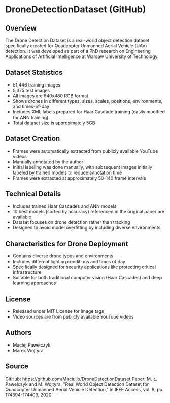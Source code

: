 # DroneDetectionDataset (GitHub)

## Overview
The Drone Detection Dataset is a real-world object detection dataset specifically created for Quadcopter Unmanned Aerial Vehicle (UAV) detection. It was developed as part of a PhD research on Engineering Applications of Artificial Intelligence at Warsaw University of Technology.

## Dataset Statistics
- 51,446 training images
- 5,375 test images
- All images are 640x480 RGB format
- Shows drones in different types, sizes, scales, positions, environments, and times-of-day
- Includes XML labels prepared for Haar Cascade training (easily modified for ANN training)
- Total dataset size is approximately 5GB

## Dataset Creation
- Frames were automatically extracted from publicly available YouTube videos
- Manually annotated by the author
- Initial labeling was done manually, with subsequent images initially labeled by trained models to reduce annotation time
- Frames were extracted at approximately 50-140 frame intervals

## Technical Details
- Includes trained Haar Cascades and ANN models
- 10 best models (sorted by accuracy) referenced in the original paper are available
- Dataset focuses on drone detection rather than tracking
- Designed to avoid model overfitting by including diverse environments

## Characteristics for Drone Deployment
- Contains diverse drone types and environments
- Includes different lighting conditions and times of day
- Specifically designed for security applications like protecting critical infrastructure
- Suitable for both traditional computer vision (Haar Cascades) and deep learning approaches

## License
- Released under MIT License for image tags
- Video sources are from publicly available YouTube videos

## Authors
- Maciej Pawełczyk
- Marek Wojtyra

## Source
GitHub: https://github.com/Maciullo/DroneDetectionDataset
Paper: M. Ł. Pawełczyk and M. Wojtyra, "Real World Object Detection Dataset for Quadcopter Unmanned Aerial Vehicle Detection," in IEEE Access, vol. 8, pp. 174394-174409, 2020
